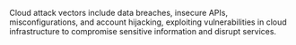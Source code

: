 Cloud attack vectors include data breaches, insecure APIs, misconfigurations, and account hijacking, exploiting vulnerabilities in cloud infrastructure to compromise sensitive information and disrupt services.